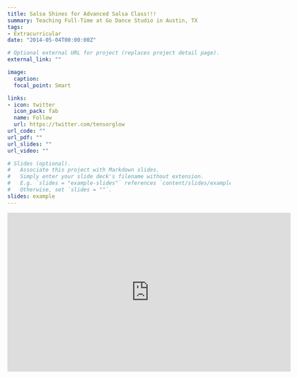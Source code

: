 ```yaml
---
title: Salsa Shines for Advanced Salsa Class!!!
summary: Teaching Full-Time at Go Dance Studio in Austin, TX
tags:
- Extracurricular
date: "2014-05-04T00:00:00Z"

# Optional external URL for project (replaces project detail page).
external_link: ""

image:
  caption: 
  focal_point: Smart

links:
- icon: twitter
  icon_pack: fab
  name: Follow
  url: https://twitter.com/tensorglow
url_code: ""
url_pdf: ""
url_slides: ""
url_video: ""

# Slides (optional).
#   Associate this project with Markdown slides.
#   Simply enter your slide deck's filename without extension.
#   E.g. `slides = "example-slides"` references `content/slides/example-slides.md`.
#   Otherwise, set `slides = ""`.
slides: example
---
```




<!--Embed Youtube Video-->
<iframe width="640" height="360" src="https://www.youtube.com/embed/B2Ke0jT4Xow" frameborder="0" allow="accelerometer; autoplay; encrypted-media; gyroscope; picture-in-picture" allowfullscreen></iframe>